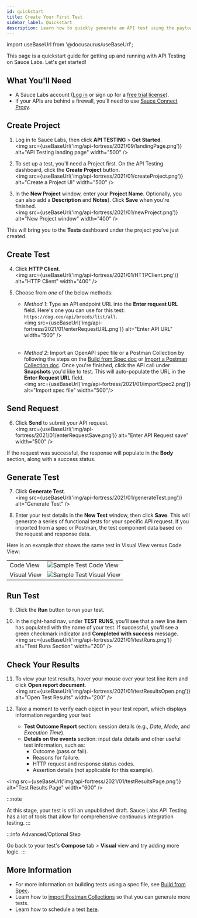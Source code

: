 ```yaml
---
id: quickstart
title: Create Your First Test
sidebar_label: Quickstart
description: Learn how to quickly generate an API test using the payload from an API call or from a specification file.
---
```


import useBaseUrl from '@docusaurus/useBaseUrl';

This page is a quickstart guide for getting up and running with API Testing on Sauce Labs. Let's get started!


## What You'll Need

* A Sauce Labs account ([Log in](https://accounts.saucelabs.com/am/XUI/#login/) or sign up for a [free trial license](https://saucelabs.com/sign-up)).
* If your APIs are behind a firewall, you'll need to use [Sauce Connect Proxy](/secure-connections/sauce-connect/).


## Create Project

1. Log in to Sauce Labs, then click **API TESTING** > **Get Started**.<br/>
  <img src={useBaseUrl('img/api-fortress/2021/09/landingPage.png')} alt="API Testing landing page" width="500" />

2. To set up a test, you'll need a Project first. On the API Testing dashboard, click the **Create Project** button.<br/>
  <img src={useBaseUrl('img/api-fortress/2021/01/createProject.png')} alt="Create a Project UI" width="500" />

3. In the **New Project** window, enter your **Project Name**. Optionally, you can also add a **Description** and **Notes**). Click **Save** when you're finished. <br/>
  <img src={useBaseUrl('img/api-fortress/2021/01/newProject.png')} alt="New Project window" width="400" />

  This will bring you to the **Tests** dashboard under the project you've just created.


## Create Test

4. Click **HTTP Client**.<br/><img src={useBaseUrl('img/api-fortress/2021/01/HTTPClient.png')} alt="HTTP Client" width="400" />

5. Choose from _one_ of the below methods:

   * *Method 1*: Type an API endpoint URL into the **Enter request URL** field. Here's one you can use for this test: `https://dog.ceo/api/breeds/list/all`.<br/>
   <img src={useBaseUrl('img/api-fortress/2021/01/enterRequestURL.png')} alt="Enter API URL" width="500" /><br/><br/>

   * *Method 2*: Import an OpenAPI spec file or a Postman Collection by following the steps on the [Build from Spec doc](/api-testing/build-from-spec/) or [Import a Postman Collection doc](/api-testing/importing-postman-collections/). Once you're finished, click the API call under **Snapshots** you'd like to test. This will auto-populate the URL in the **Enter Request URL** field.<br/><img src={useBaseUrl('img/api-fortress/2021/01/importSpec2.png')} alt="Import spec file" width="500"/>

## Send Request

6. Click **Send** to submit your API request.<br/>
  <img src={useBaseUrl('img/api-fortress/2021/01/enterRequestSave.png')} alt="Enter API Request save" width="500" />

  If the request was successful, the response will populate in the **Body** section, along with a success status.


## Generate Test

7. Click **Generate Test**.<br/>
  <img src={useBaseUrl('img/api-fortress/2021/01/generateTest.png')} alt="Generate Test" />

8. Enter your test details in the **New Test** window, then click **Save**. This will generate a series of functional tests for your specific API request. If you imported from a spec or Postman, the test component data based on the request and response data.

  Here is an example that shows the same test in Visual View versus Code View:

  <table>
  <tr>
  <td>Code View</td>
  <td><img src={useBaseUrl('img/api-fortress/2021/02/testCode.png')} alt="Sample Test Code View"/></td>
  </tr>
  <tr>
  <td>Visual View</td>
  <td><img src={useBaseUrl('img/api-fortress/2021/02/testVisual.png')} alt="Sample Test Visual View"/></td>
  </tr>
  </table>

## Run Test

9. Click the **Run** button to run your test.

10. In the right-hand nav, under **TEST RUNS**, you'll see that a new line item has populated with the name of your test. If successful, you'll see a green checkmark indicator and **Completed with success** message.<br/>
  <img src={useBaseUrl('img/api-fortress/2021/01/testRuns.png')} alt="Test Runs Section" width="200" />


## Check Your Results

11. To view your test results, hover your mouse over your test line item and click **Open report document**.<br/>
  <img src={useBaseUrl('img/api-fortress/2021/01/testResultsOpen.png')} alt="Open Test Results" width="200" />

12. Take a moment to verify each object in your test report, which displays information regarding your test:
    * **Test Outcome Report** section: session details (e.g., _Date_, _Mode_, and _Execution Time_).
    * **Details on the events** section: input data details and other useful test information, such as:
      * Outcome (pass or fail).
      * Reasons for failure.
      * HTTP request and response status codes.
      * Assertion details (not applicable for this example).


<img src={useBaseUrl('img/api-fortress/2021/01/testResultsPage.png')} alt="Test Results Page" width="600" />

:::note

At this stage, your test is still an unpublished draft. Sauce Labs API Testing has a lot of tools that allow for comprehensive continuous integration testing.
:::

:::info Advanced/Optional Step

Go back to your test's **Compose** tab > **Visual** view and try adding more logic.
:::

## More Information

* For more information on building tests using a spec file, see [Build from Spec](/api-testing/build-from-spec).
* Learn how to [import Postman Collections](/api-testing/importing-postman-collections) so that you can generate more tests.
* Learn how to schedule a test [here](/api-testing/schedule-a-test).  
